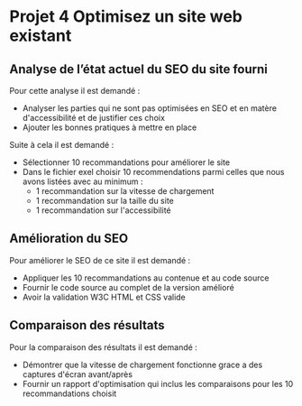 # Projet 4 Optimisez un site web existant

## Analyse de l’état actuel du SEO du site fourni

Pour cette analyse il est demandé :
- Analyser les parties qui ne sont pas optimisées en SEO et en matère d'accessibilité  et de justifier ces choix
- Ajouter les bonnes pratiques à mettre en place

Suite à cela il est demandé :
- Sélectionner 10 recommandations pour améliorer le site
- Dans le fichier exel choisir 10 recommendations parmi celles que nous avons listées avec au minimum :
    - 1 recommandation sur la vitesse de chargement
    - 1 recommandation sur la taille du site
    - 1 recommandation sur l'accessibilité 

## Amélioration du SEO

Pour améliorer le SEO de ce site il est demandé :
- Appliquer les 10 recommandations au contenue et au code source
- Fournir le code source au complet de la version amélioré
- Avoir la validation W3C HTML et CSS valide

## Comparaison des résultats

Pour la comparaison des résultats il est demandé :
- Démontrer que la vitesse de chargement fonctionne grace a des captures d'écran avant/après
- Fournir un rapport d'optimisation qui inclus les comparaisons pour les 10 recommandations choisit
